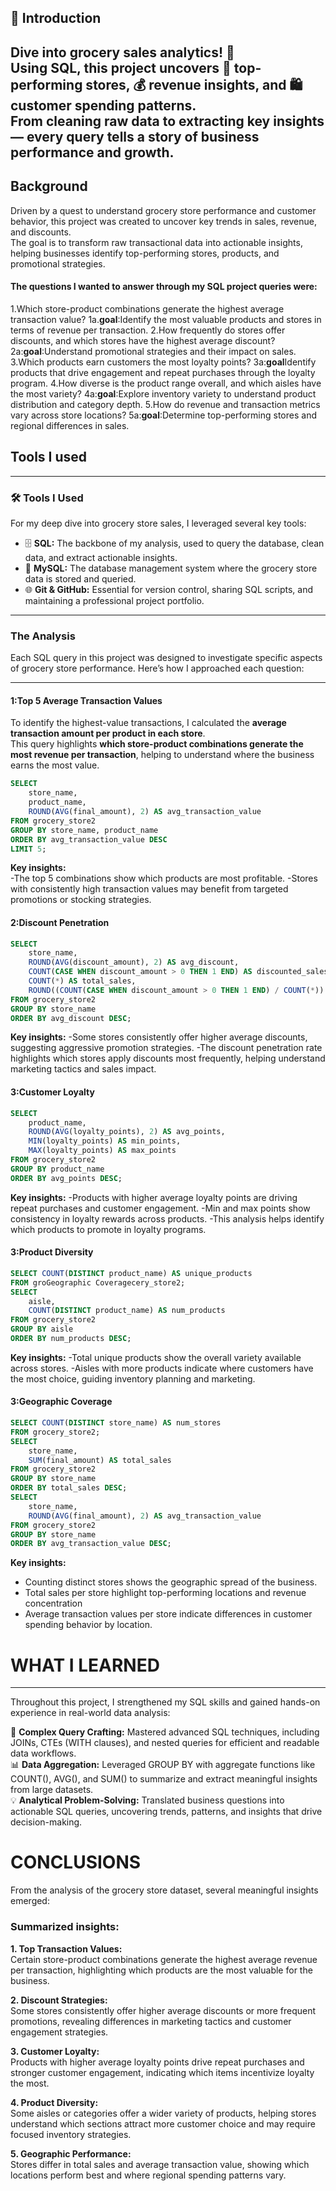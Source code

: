 ## 🧠 Introduction 
Dive into grocery sales analytics! 🧾  
Using SQL, this project uncovers 🥇 top-performing stores, 💰 revenue insights, and 🛍️ customer spending patterns.  
From cleaning raw data to extracting key insights — every query tells a story of business performance and growth.
-----
## Background
Driven by a quest to understand grocery store performance and customer behavior, this project was created to uncover key trends in sales, revenue, and discounts.  
The goal is to transform raw transactional data into actionable insights, helping businesses identify top-performing stores, products, and promotional strategies.
#### The questions I wanted to answer through my SQL project queries were:

1.Which store-product combinations generate the highest average transaction value?
1a.**goal**:Identify the most valuable products and stores in terms of revenue per transaction.
2.How frequently do stores offer discounts, and which stores have the highest average discount?
2a:**goal**:Understand promotional strategies and their impact on sales.
3.Which products earn customers the most loyalty points?
3a:**goal**Identify products that drive engagement and repeat purchases through the loyalty program.
4.How diverse is the product range overall, and which aisles have the most variety?
4a:**goal**:Explore inventory variety to understand product distribution and category depth.
5.How do revenue and transaction metrics vary across store locations?
5a:**goal**:Determine top-performing stores and regional differences in sales.

## Tools I used
-----
### 🛠 Tools I Used
For my deep dive into grocery store sales, I leveraged several key tools:
- 🗄 **SQL:** The backbone of my analysis, used to query the database, clean data, and extract actionable insights.
- 🐬 **MySQL:** The database management system where the grocery store data is stored and queried.
- 🌐 **Git & GitHub:** Essential for version control, sharing SQL scripts, and maintaining a professional project portfolio.
-----
### The Analysis
Each SQL query in this project was designed to investigate specific aspects of grocery store performance. Here’s how I approached each question:

-----

#### 1:Top 5 Average Transaction Values
To identify the highest-value transactions, I calculated the **average transaction amount per product in each store**.  
This query highlights **which store-product combinations generate the most revenue per transaction**, helping to understand where the business earns the most value.
```sql
SELECT 
    store_name,
    product_name,
    ROUND(AVG(final_amount), 2) AS avg_transaction_value
FROM grocery_store2
GROUP BY store_name, product_name
ORDER BY avg_transaction_value DESC
LIMIT 5;
```

**Key insights:**  
-The top 5 combinations show which products are most profitable.
-Stores with consistently high transaction values may benefit from targeted promotions or stocking strategies.

#### 2:Discount Penetration

```sql
SELECT 
    store_name,
    ROUND(AVG(discount_amount), 2) AS avg_discount,
    COUNT(CASE WHEN discount_amount > 0 THEN 1 END) AS discounted_sales,
    COUNT(*) AS total_sales,
    ROUND((COUNT(CASE WHEN discount_amount > 0 THEN 1 END) / COUNT(*)) * 100, 2) AS discount_penetration_rate
FROM grocery_store2
GROUP BY store_name
ORDER BY avg_discount DESC;
```
**Key insights:**
-Some stores consistently offer higher average discounts, suggesting aggressive promotion strategies.
-The discount penetration rate highlights which stores apply discounts most frequently, helping understand marketing tactics and sales impact.

#### 3:Customer Loyalty
```sql
SELECT 
    product_name,
    ROUND(AVG(loyalty_points), 2) AS avg_points,
    MIN(loyalty_points) AS min_points,
    MAX(loyalty_points) AS max_points
FROM grocery_store2
GROUP BY product_name
ORDER BY avg_points DESC;
```
**Key insights:**
-Products with higher average loyalty points are driving repeat purchases and customer engagement.
-Min and max points show consistency in loyalty rewards across products.
-This analysis helps identify which products to promote in loyalty programs.

#### 3:Product Diversity
```sql
SELECT COUNT(DISTINCT product_name) AS unique_products
FROM groGeographic Coveragecery_store2;
SELECT 
    aisle, 
    COUNT(DISTINCT product_name) AS num_products
FROM grocery_store2
GROUP BY aisle
ORDER BY num_products DESC;
```
**Key insights:**
-Total unique products show the overall variety available across stores.
-Aisles with more products indicate where customers have the most choice, guiding inventory planning and marketing.

#### 3:Geographic Coverage
```sql
SELECT COUNT(DISTINCT store_name) AS num_stores
FROM grocery_store2;
SELECT 
    store_name, 
    SUM(final_amount) AS total_sales
FROM grocery_store2
GROUP BY store_name
ORDER BY total_sales DESC;
SELECT 
    store_name, 
    ROUND(AVG(final_amount), 2) AS avg_transaction_value
FROM grocery_store2
GROUP BY store_name
ORDER BY avg_transaction_value DESC;
```
**Key insights:**
- Counting distinct stores shows the geographic spread of the business.
- Total sales per store highlight top-performing locations and revenue concentration
- Average transaction values per store indicate differences in customer spending behavior by location.

# WHAT I LEARNED
---

Throughout this project, I strengthened my SQL skills and gained hands-on experience in real-world data analysis:

🧩 **Complex Query Crafting:** Mastered advanced SQL techniques, including JOINs, CTEs (WITH clauses), and nested queries for efficient and readable data workflows.  
📊 **Data Aggregation:** Leveraged GROUP BY with aggregate functions like COUNT(), AVG(), and SUM() to summarize and extract meaningful insights from large datasets.  
💡 **Analytical Problem-Solving:** Translated business questions into actionable SQL queries, uncovering trends, patterns, and insights that drive decision-making.

# CONCLUSIONS
From the analysis of the grocery store dataset, several meaningful insights emerged:

### Summarized insights:

**1. Top Transaction Values:**  
Certain store-product combinations generate the highest average revenue per transaction, highlighting which products are the most valuable for the business.  

**2. Discount Strategies:**  
Some stores consistently offer higher average discounts or more frequent promotions, revealing differences in marketing tactics and customer engagement strategies.  

**3. Customer Loyalty:**  
Products with higher average loyalty points drive repeat purchases and stronger customer engagement, indicating which items incentivize loyalty the most.  

**4. Product Diversity:**  
Some aisles or categories offer a wider variety of products, helping stores understand which sections attract more customer choice and may require focused inventory strategies.  

**5. Geographic Performance:**  
Stores differ in total sales and average transaction value, showing which locations perform best and where regional spending patterns vary.  


